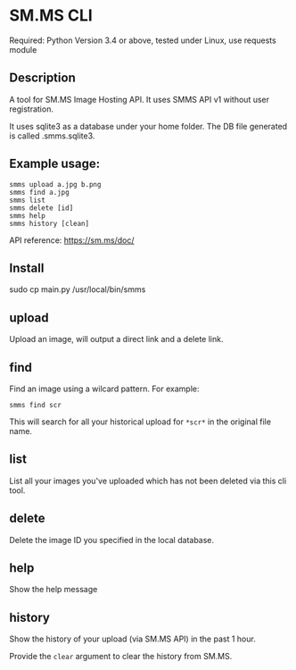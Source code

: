SM.MS CLI
====

Required: Python Version 3.4 or above, tested under Linux, use requests module

Description
---

A tool for SM.MS Image Hosting API. It uses SMMS API v1 without user registration.

It uses sqlite3 as a database under your home folder. The DB file generated is called .smms.sqlite3.

Example usage:
---

    smms upload a.jpg b.png
    smms find a.jpg
    smms list
    smms delete [id]
    smms help
    smms history [clean]

API reference: https://sm.ms/doc/

Install
---
sudo cp main.py /usr/local/bin/smms


upload
---

Upload an image, will output a direct link and a delete link.

find
---
Find an image using a wilcard pattern. For example:

    smms find scr

This will search for all your historical upload for `*scr*` in the original file name.

list
---
List all your images you've uploaded which has not been deleted via this cli
tool.

delete
---
Delete the image ID you specified in the local database.

help
---
Show the help message

history
---
Show the history of your upload (via SM.MS API) in the past 1 hour.

Provide the `clear` argument to clear the history from SM.MS.
